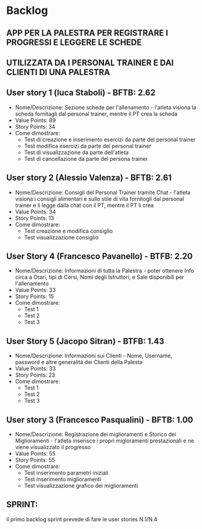 # Backlog
## APP PER LA PALESTRA PER REGISTRARE I PROGRESSI E LEGGERE LE SCHEDE
## UTILIZZATA DA I PERSONAL TRAINER E DAI CLIENTI DI UNA PALESTRA


## User story 1 (luca Staboli) - BFTB: 2.62
* Nome/Descrizione: Sezione schede per l'allenamento - l'atleta visiona la scheda fornitagli dal personal trainer, mentre il PT crea la scheda
* Value Points: 89
* Story Points: 34
* Come dimostrare: 
  * Test di creazione e inserimento esercizi da parte del personal trainer
  * Test modifica esercizi da parte del personal trainer
  * Test di visualizzazione da parte dell'atleta
  * Test di cancellazione da parte del persona trainer 


## User story 2 (Alessio Valenza) - BFTB: 2.61
* Nome/Descrizione: Consigli del Personal Trainer tramite Chat -  l'atleta visiona i consigli alimentari e sullo stile di vita fornitogli dal personal trainer e li legge dalla chat con il PT, mentre il PT li crea
* Value Points: 34
* Story Points: 13
* Come dimostrare: 
  * Test creazione e modifica consiglio
  * Test visualizzazione consiglio


## User Story 4 (Francesco Pavanello) - BTFB: 2.20
* Nome/Descrizione: Informazioni di tutta la Palestra - poter ottenere Info circa a Orari, tipi di Corsi, Nomi degli Istruttori, e Sale disponibili per l'allenamento
* Value Points: 33
* Story Points: 15
* Come dimostrare: 
  * Test 1
  * Test 2
  * Test 3


## User Story 5 (Jacopo Sitran) - BTFB: 1.43
* Nome/Descrizione: Informazioni sui Clienti - Nome, Username, password e altre generalità dei Clienti della Palesta
* Value Points: 33
* Story Points: 23
* Come dimostrare: 
  * Test 1
  * Test 2
  * Test 3


## User story 3 (Francesco Pasqualini) - BFTB: 1.00
* Nome/Descrizione: Registrazione dei miglioramenti e Storico dei Miglioramenti - l'atleta inserisce i propri migloramenti prestazionali e ne viene visualizzato il progresso
* Value Points: 55
* Story Points: 55
* Come dimostrare: 
  * Test inserimento parametri iniziali
  * Test inserimento miglioramenti
  * Test visualizzazione grafico dei miglioramenti





## SPRINT:
il primo backlog sprint prevede di fare le user stories N.1/N.4




